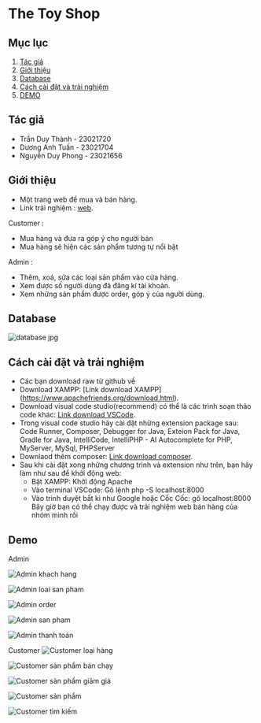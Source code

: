 
# The Toy Shop
## Mục lục

1. [Tác giả](#tác-giả)
2. [Giới thiệu](#giới-thiệu)
3. [Database](#database)
4. [Cách cài đặt và trải nghiệm](#cách-cài-đặt)
5. [DEMO](#demo)

## Tác giả

- Trần Duy Thành - 23021720
- Dương Anh Tuấn - 23021704
- Nguyễn Duy Phong - 23021656

## Giới thiệu

- Một trang web để mua và bán hàng.
- Link trải nghiệm : [web](http://csdl-btl.kesug.com/?i=1).

Customer : 
- Mua hàng và đưa ra góp ý cho người bán
- Mua hàng sẽ hiện các sản phẩm tương tự nổi bật

Admin :
- Thêm, xoá, sửa các loại sản phẩm vào cửa hàng.
- Xem được số người dùng đã đăng kí tài khoản.
- Xem những sản phẩm được order, góp ý của người dùng.

## Database
![database jpg](https://github.com/user-attachments/assets/5ce5ed0a-b697-49f1-aa2e-636a62c8224a)

## Cách cài đặt và trải nghiệm
- Các bạn download raw từ github về
- Download XAMPP: [Link download XAMPP] (https://www.apachefriends.org/download.html).
- Download visual code studio(recommend) có thể là các trình soạn thảo code khác: [Link download VSCode](https://code.visualstudio.com/download).
- Trong visual code studio hãy cài đặt những extension package sau: Code Runner, Composer, Debugger for Java, Exteion Pack for Java, Gradle for Java, IntelliCode, IntelliPHP - AI Autocomplete for PHP, MyServer, MySql, PHPServer 
- Downlaod thêm composer: [Link download composer](https://getcomposer.org/).
- Sau khi cài đặt xong những chương trình và extension như trên, bạn hãy làm như sau để khởi động web:
    + Bật XAMPP: Khởi động Apache 
    + Vào terminal VSCode: Gõ lệnh php -S localhost:8000
    + Vào trình duyệt bất kì như Google hoặc Cốc Cốc: gõ localhost:8000 
 Bây giờ bạn có thể chạy được và trải nghiệm web bán hàng của nhóm mình rồi

## Demo

Admin

![Admin khach hang](https://github.com/user-attachments/assets/3ab81502-e112-4b6c-a73b-a4c727ba7948)

![Admin loai san pham](https://github.com/user-attachments/assets/94764946-3455-473b-9b34-5356cf46bd94)

![Admin order](https://github.com/user-attachments/assets/9cb5c35c-d42e-4bbb-9eba-fbbcca01d474)

![Admin san pham](https://github.com/user-attachments/assets/6a223f9b-4192-4f0d-9026-c871644deadf)

![Admin thanh toán](https://github.com/user-attachments/assets/8e80a007-79b2-4674-ac1e-b34fab921e28)

Customer
![Customer loại hàng](https://github.com/user-attachments/assets/5f4ddbfd-0817-4527-b310-0cf84074b172)

![Customer sản phẩm bán chạy](https://github.com/user-attachments/assets/f0814aaf-d1bc-4128-a936-1286490f11b1)

![Customer sản phẩm giảm giá](https://github.com/user-attachments/assets/a8f6fd3f-efa1-4e77-b48d-045a0e4170bb)

![Customer sản phẩm](https://github.com/user-attachments/assets/0d472e3f-4e7e-4c5e-b342-2743bcdb7fa9)

![Customer tìm kiếm](https://github.com/user-attachments/assets/f45e4d87-1c3f-4203-a440-7956b1aed178)




